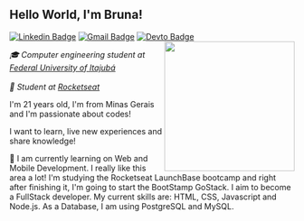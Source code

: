 ## Hello World, I'm Bruna!
[![Linkedin Badge](https://img.shields.io/badge/-brunalima-0bb971?style=flat-square&logo=Linkedin&logoColor=white&link=https://www.linkedin.com/in/brunalimadev/)](https://www.linkedin.com/in/brunalimadev/) 
[![Gmail Badge](https://img.shields.io/badge/-brunalimadev@gmail.com-0bb971?style=flat-square&logo=Gmail&logoColor=white&link=mailto:brunalimadev@gmail.com)](mailto:brunalimadev@gmail.com)
[![Devto Badge](https://img.shields.io/badge/-brunalima-0bb971?style=flat-square&logo=Dev.to&logoColor=white&link=https://dev.to/brufurtado)](https://dev.to/brufurtado)
<img align='right' src="https://media.giphy.com/media/dxODB9UE879RDqAh3o/giphy.gif" width="230">

<p><em> 🎓 Computer engineering student at <a href="http://www.unb.br">Federal University of Itajubá</a><br><br>🚀 Student at <a href="https://rocketseat.com.br/">Rocketseat</a>
</em></p>

<p>I'm 21 years old, I'm from Minas Gerais and I'm passionate about codes!</p>

<p>I want to learn, live new experiences and share knowledge!</p>

💭 I am currently learning on Web and Mobile Development. I really like this area a lot! I'm studying the Rocketseat LaunchBase bootcamp and right after finishing it, I'm going to start the BootStamp GoStack. I aim to become a FullStack developer. My current skills are: HTML, CSS, Javascript and Node.js. As a Database, I am using PostgreSQL and MySQL.


